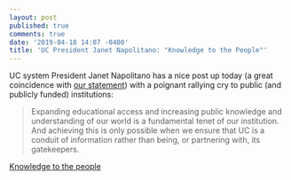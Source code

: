```yaml
---
layout: post
published: true
comments: true
date: '2019-04-18 14:07 -0400'
title: 'UC President Janet Napolitano: "Knowledge to the People"'
---
```


UC system President Janet Napolitano has a nice post up today (a great coincidence with [our statement](https://news.library.virginia.edu/2019/04/09/statement-from-deans-and-directors-of-virginia-research-libraries-on-the-university-of-california-systems-termination-of-contract-with-elsevier/)) with a poignant rallying cry to public (and publicly funded) institutions: 

> Expanding educational access and increasing public knowledge and understanding of our world is a fundamental tenet of our institution. And achieving this is only possible when we ensure that UC is a conduit of information rather than being, or partnering with, its gatekeepers. 

[Knowledge to the people ](https://www.linkedin.com/pulse/knowledge-people-janet-napolitano/)
